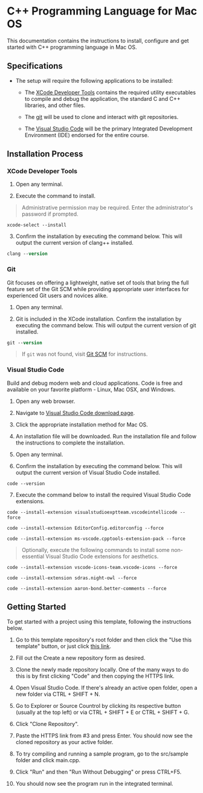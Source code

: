 # C++ Programming Language for Mac OS

This documentation contains the instructions to install, configure and get started with C++ programming language in Mac OS.

## Specifications

* The setup will require the following applications to be installed:

    * The [XCode Developer Tools](#xcode-developer-tools) contains the required utility executables to compile and debug the application, the standard C and C++ libraries, and other files.

    * The [git](#git) will be used to clone and interact with git repositories.

    * The [Visual Studio Code](#visual-studio-code) will be the primary Integrated Development Environment (IDE) endorsed for the entire course.

## Installation Process

### XCode Developer Tools

1. Open any terminal.

2. Execute the command to install.

> Administrative permission may be required. Enter the administrator's password if prompted.

```shell
xcode-select --install
```

3. Confirm the installation by executing the command below. This will output the current version of clang++ installed.

```ps
clang --version
```

### Git

Git focuses on offering a lightweight, native set of tools that bring the full feature set of the Git SCM while providing appropriate user interfaces for experienced Git users and novices alike.

1. Open any terminal.

2. Git is included in the XCode installation. Confirm the installation by executing the command below. This will output the current version of git installed.

```ps
git --version
```

> If `git` was not found, visit [Git SCM](https://git-scm.com/download/mac) for instructions.

### Visual Studio Code

Build and debug modern web and cloud applications. Code is free and available on your favorite platform - Linux, Mac OSX, and Windows.

1. Open any web browser.

2. Navigate to [Visual Studio Code download page](https://code.visualstudio.com/Download).

3. Click the appropriate installation method for Mac OS.

4. An installation file will be downloaded. Run the installation file and follow the instructions to complete the installation.

5. Open any terminal.

6. Confirm the installation by executing the command below. This will output the current version of Visual Studio Code installed.

```shell
code --version
```

7. Execute the command below to install the required Visual Studio Code extensions.

```shell
code --install-extension visualstudioexptteam.vscodeintellicode --force

code --install-extension EditorConfig.editorconfig --force

code --install-extension ms-vscode.cpptools-extension-pack --force
```

> Optionally, execute the following commands to install some non-essential Visual Studio Code extensions for aesthetics.

```shell
code --install-extension vscode-icons-team.vscode-icons --force

code --install-extension sdras.night-owl --force

code --install-extension aaron-bond.better-comments --force
```

## Getting Started

To get started with a project using this template, following the instructions below.

1. Go to this template repository's root folder and then click the "Use this template" button, or just click [this link](https://github.com/kurozawa6/amaoed-cpp-template).

2. Fill out the Create a new repository form as desired.

3. Clone the newly made repository locally. One of the many ways to do this is by first clicking "Code" and then copying the HTTPS link.

4. Open Visual Studio Code. If there's already an active open folder, open a new folder via CTRL + SHIFT + N.

5. Go to Explorer or Source Countrol by clicking its respective button (usually at the top left) or via CTRL + SHIFT + E or CTRL + SHIFT + G.

6. Click "Clone Repository".

7. Paste the HTTPS link from #3 and press Enter. You should now see the cloned repository as your active folder.

8. To try compiling and running a sample program, go to the src/sample folder and click main.cpp.

9. Click "Run" and then "Run Without Debugging" or press CTRL+F5.

10. You should now see the program run in the integrated terminal.